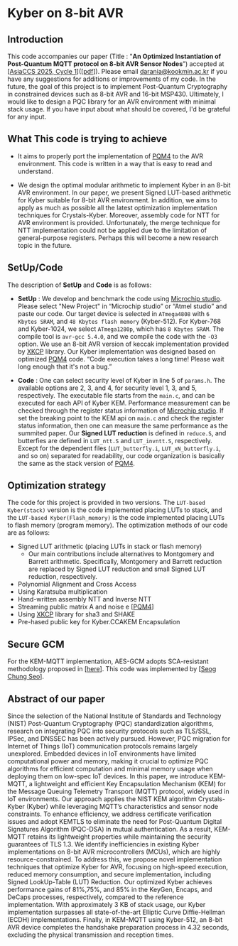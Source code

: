 # Kyber on 8-bit AVR

## Introduction
This code accompanies our paper (Title : "**An Optimized Instantiation of Post-Quantum MQTT protocol on 8-bit AVR Sensor Nodes**”) accepted at [[AsiaCCS 2025, Cycle 1](https://asiaccs2025.hust.edu.vn/)]([[pdf](https://eprint.iacr.org/2025/563)]). Please email <darania@kookmin.ac.kr> if you have any suggestions for additions or improvements of my code. In the future, the goal of this project is to implement Post-Quantum Cryptography in constrained devices such as 8-bit AVR and 16-bit MSP430. Ultimately, I would like to design a PQC library for an AVR environment with minimal stack usage. If you have input about what should be covered, I'd be grateful for any input.

## What This code is trying to achieve
* It aims to properly port the implementation of [PQM4](https://github.com/mupq/pqm4) to the AVR environment. This code is written in a way that is easy to read and understand.

* We design the optimal modular arithmetic to implement Kyber in an 8-bit AVR environment. In our paper, we present  Signed LUT-based arithmetic for Kyber suitable for 8-bit AVR environment. In addition, we aims to apply as much as possible all the latest optimization implementation techniques for Crystals-Kyber. Moreover, assembly code for NTT for AVR environment is provided. Unfortunately, the merge technique for NTT implementation could not be applied due to the limitation of general-purpose registers. Perhaps this will become a new research topic in the future.

## SetUp/Code
The description of **SetUp** and **Code** is as follows:

* **SetUp** : We develop and benchmark the code using [Microchip studio](https://www.microchip.com/). Please select "New Project" in “Microchip studio” or “Atmel studio” and paste our code. Our target device is selected in `ATmega4808` with `6 Kbytes SRAM`, and `48 Kbytes flash memory` (Kyber-512). For Kyber-768 and Kyber-1024, we select `ATmega1280p`, which has `8 Kbytes SRAM`. The compile tool is `avr-gcc 5.4.0`, and we compile the code with the `-O3` option. 
We use an 8-bit AVR version of keccak implementation provided by [XKCP](https://github.com/XKCP/XKCP) library. Our Kyber implementation was designed based on optimized [PQM4](https://github.com/mupq/pqm4) code. “Code execution takes a long time! Please wait long enough that it's not a bug.”

* **Code** : One can select security level of Kyber in line 5 of `params.h`. The available options are 2, 3, and 4, for security level 1, 3, and 5, respectively. The executable file starts from the `main.c`, and can be executed for each API of Kyber KEM. 
Performance measurement can be checked through the register status information of [Microchip studio](https://www.microchip.com/). If set the breaking point to the KEM api on `main.c` and check the register status information, then one can measure the same performance as the summited paper. Our **Signed LUT reduction** is defined in `reduce.S`, and butterfies are defined in `LUT_ntt.S` and `LUT_invntt.S`, respectively. Except for the dependent files (`LUT_butterfly.i`, `LUT_xN_butterfly.i`, and so on) separated for readability, our code organization is basically the same as the stack version of [PQM4](https://github.com/mupq/pqm4).

## Optimization strategy
The code for this project is provided in two versions. The `LUT-based Kyber(stack)` version is the code implemented placing LUTs to stack, and the `LUT-based Kyber(Flash_memory)` is the code implemented placing LUTs to flash memory (program memory). The optimization methods of our code are as follows: 

- Signed LUT arithmetic (placing LUTs in stack or flash memory)
  + Our main contributions include alternatives to Montgomery and Barrett arithmetic. Specifically, Montgomery and Barrett reduction are replaced by Signed LUT reduction and small Signed LUT reduction, respectively.
- Polynomial Alignment and Cross Access
- Using Karatsuba multiplication
- Hand-written assembly NTT and Inverse NTT
- Streaming public matrix A and noise e [[PQM4](https://github.com/mupq/pqm4)]
- Using [XKCP](https://github.com/XKCP/XKCP) library for sha3 and SHAKE
- Pre-hased public key for Kyber.CCAKEM Encapsulation

## Secure GCM
For the KEM-MQTT implementation, AES-GCM adopts SCA-resistant methodology proposed in [[here](https://www.mdpi.com/2076-3417/10/8/2821)]. This code was implemented by [[Seog Chung Seo](https://github.com/SeogChungSeo)].

## Abstract of our paper
Since the selection of the National Institute of Standards and Technology (NIST) Post-Quantum Cryptography (PQC) standardization algorithms, research on integrating PQC into security protocols such as TLS/SSL, IPSec, and DNSSEC has been actively pursued. However, PQC migration for Internet of Things (IoT) communication protocols remains largely unexplored. Embedded devices in IoT environments have limited computational power and memory, making it crucial to optimize PQC algorithms for efficient computation and minimal memory usage when deploying them on low-spec IoT devices. In this paper, we introduce KEM-MQTT, a lightweight and efficient Key Encapsulation Mechanism (KEM) for the Message Queuing Telemetry Transport (MQTT) protocol, widely used in IoT environments. Our approach applies the NIST KEM algorithm Crystals-Kyber (Kyber) while leveraging MQTT’s characteristics and sensor node constraints. To enhance efficiency, we address certificate verification issues and adopt KEMTLS to eliminate the need for Post-Quantum Digital Signatures Algorithm (PQC-DSA) in mutual authentication. As a result, KEM-MQTT retains its lightweight properties while maintaining the security guarantees of TLS 1.3. We identify inefficiencies in existing Kyber implementations on 8-bit AVR microcontrollers (MCUs), which are highly resource-constrained. To address this, we propose novel implementation techniques that optimize Kyber for AVR, focusing on high-speed execution, reduced memory consumption, and secure implementation, including Signed LookUp-Table (LUT) Reduction. Our optimized Kyber achieves performance gains of 81%,75%, and 85% in the KeyGen, Encaps, and DeCaps processes, respectively, compared to the reference implementation. With approximately 3 KB of stack usage, our Kyber implementation surpasses all state-of-the-art Elliptic Curve Diffie-Hellman (ECDH) implementations. Finally, in KEM-MQTT using Kyber-512, an 8-bit AVR device completes the handshake preparation process in 4.32 seconds, excluding the physical transmission and reception times.
